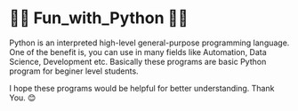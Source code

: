 # 👨‍💻 Fun_with_Python 👨‍💻

 Python is an interpreted high-level general-purpose programming language. One of the benefit is, you can use in many fields like Automation, Data Science, Development etc. Basically these programs are basic Python program for beginer level students.

 I hope these programs would be helpful for better understanding. Thank You. 😊
